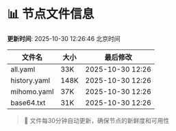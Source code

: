 # 📊 节点文件信息

**更新时间**: 2025-10-30 12:26:46 北京时间

| 文件名 | 大小 | 最后修改 |
|--------|------|----------|
| all.yaml | 33K | 2025-10-30 12:26 |
| history.yaml | 148K | 2025-10-30 12:26 |
| mihomo.yaml | 37K | 2025-10-30 12:26 |
| base64.txt | 31K | 2025-10-30 12:26 |

> 🔄 文件每30分钟自动更新，确保节点的新鲜度和可用性
